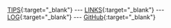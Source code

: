 [TIPS](TIPS/){:target="\_blank"} --- [LINKS](LINKS/){:target="\_blank"} --- [LOG](TXT/mylog.txt){:target="\_blank"} --- [GitHub](https://github.com/cbkadal/os242/){:target="\_blank"}
